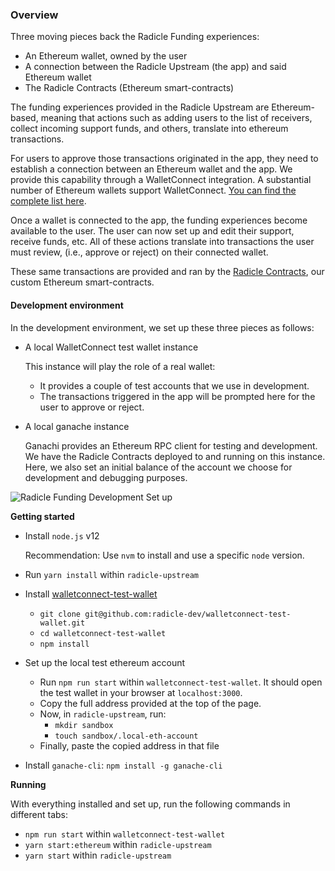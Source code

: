 

### Overview

Three moving pieces back the Radicle Funding experiences:

- An Ethereum wallet, owned by the user
- A connection between the Radicle Upstream (the app) and said Ethereum wallet
- The Radicle Contracts (Ethereum smart-contracts)

The funding experiences provided in the Radicle Upstream are Ethereum-based,
meaning that actions such as adding users to the list of receivers, collect
incoming support funds, and others, translate into ethereum transactions.

For users to approve those transactions originated in the app, they need to
establish a connection between an Ethereum wallet and the app. We provide this
capability through a WalletConnect integration. A substantial number of Ethereum
wallets support WalletConnect. [You can find the complete list here][wcw].

Once a wallet is connected to the app, the funding experiences become available
to the user. The user can now set up and edit their support, receive funds, etc.
All of these actions translate into transactions the user must review, (i.e.,
approve or reject) on their connected wallet.

These same transactions are provided and ran by the [Radicle Contracts][rc], our
custom Ethereum smart-contracts.


#### Development environment

In the development environment, we set up these three pieces as follows:

- A local WalletConnect test wallet instance

  This instance will play the role of a real wallet:
    - It provides a couple of test accounts that we use in development.
    - The transactions triggered in the app will be prompted here for the user
      to approve or reject.

- A local ganache instance

  Ganachi provides an Ethereum RPC client for testing and development. We have
  the Radicle Contracts deployed to and running on this instance. Here, we also
  set an initial balance of the account we choose for development and debugging
  purposes.

![Radicle Funding Development Set up][dev-setup]

**Getting started**

- Install `node.js` v12

  Recommendation: Use `nvm` to install and use a specific `node` version.

- Run `yarn install` within `radicle-upstream`

- Install [walletconnect-test-wallet][wctw]

  - `git clone git@github.com:radicle-dev/walletconnect-test-wallet.git`
  - `cd walletconnect-test-wallet`
  - `npm install`

- Set up the local test ethereum account

  - Run `npm run start` within `walletconnect-test-wallet`.
    It should open the test wallet in your browser at `localhost:3000`.
  - Copy the full address provided at the top of the page.
  - Now, in `radicle-upstream`, run:
    - `mkdir sandbox`
    - `touch sandbox/.local-eth-account`
  - Finally, paste the copied address in that file

- Install `ganache-cli`:
  `npm install -g ganache-cli`

**Running**

With everything installed and set up, run the following commands in different
tabs:

- `npm run start` within `walletconnect-test-wallet`
- `yarn start:ethereum` within `radicle-upstream`
- `yarn start` within `radicle-upstream`


[wcw]: https://walletconnect.org/wallets/
[wctw]: https://github.com/radicle-dev/walletconnect-test-wallet
[rc]: https://github.com/radicle-dev/radicle-contracts

[dev-setup]: ./funding-dev-setup.svg "Radicle Funding Development Set up"
